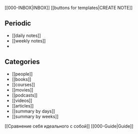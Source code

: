 

[[000-INBOX|INBOX]] [[buttons for templates|CREATE NOTE]]

## Periodic 
- [[daily notes]]
- [[weekly notes]]
- 
## Categories
- [[people]]
- [[books]]
- [[courses]]
- [[movies]]
- [[podcasts]]
- [[videos]]
- [[articles]]
- [[summary by days]]
- [[summary by weeks]]

[[Сравнение себя идеального с собой]]
[[000-Guide|Guide]]